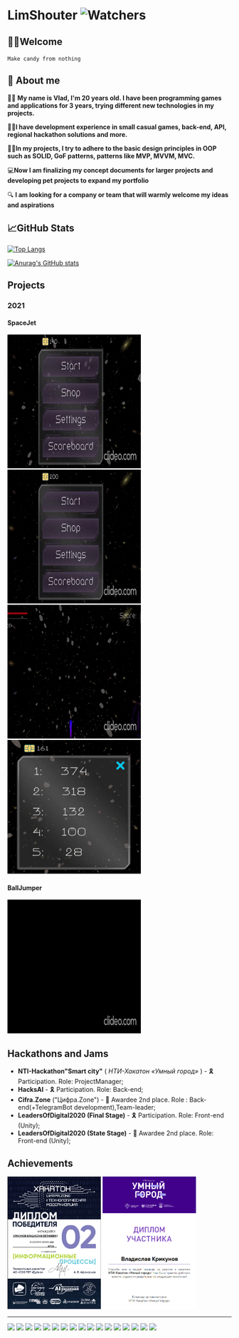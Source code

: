 # LimShouter ![Watchers](https://komarev.com/ghpvc/?username=limshouter)

## 👋🏻Welcome

    Make candy from nothing

## 🥸 About me

🖖🏻 **My name is Vlad, I'm 20 years old. I have been programming games and applications for 3 years, trying different new
technologies in my projects.**

👌🏻**I have development experience in small casual games, back-end, API, regional hackathon solutions and more.**

🤌🏻**In my projects, I try to adhere to the basic design principles in OOP such as SOLID, GoF patterns, patterns like
MVP, MVVM, MVC.**

💻**Now I am finalizing my concept documents for larger projects and developing pet projects to expand my portfolio**

🔍 **I am looking for a company or team that will warmly welcome my ideas and aspirations**

## 📈GitHub Stats

[![Top Langs](https://github-readme-stats.vercel.app/api/top-langs/?username=Limshouter&layout=compact&theme=dracula)](https://github.com/anuraghazra/github-readme-stats)

[![Anurag's GitHub stats](https://github-readme-stats.vercel.app/api?username=LimShouter&show_icons=true&hide=stars&theme=dracula)](https://github.com/anuraghazra/github-readme-stats)

## Projects

### 2021

#### SpaceJet

<p>
<img src="SpaceJet_shop.gif" alt=""  style="height: 300px; width:300px;"/>
<img src="SpaceJet_main.gif" alt=""  style="height: 300px; width:300px;"/>
<img src="SpaceJet_gameplay.gif" alt=""  style="height: 300px; width:300px;"/>
<img src="SpaceJet_scoreboard.png" alt=""  style="height: 300px; width:300px;"/>
</p>

#### BallJumper

<p>
<img src="BallJumper.gif" alt=""  style="height: 300px; width:300px;"/>
</p>

## Hackathons and Jams

+ **NTI-Hackathon"Smart city"** ( *НТИ-Хакатон «Умный город»* ) - 🎗 Participation. Role: ProjectManager;
+ **HacksAI** - 🎗 Participation. Role: Back-end;
+ **Cifra.Zone** ("Цифра.Zone") - 🥈 Awardee 2nd place. Role : Back-end(+TelegramBot development),Team-leader;
+ **LeadersOfDigital2020 (Final Stage)** - 🎗 Participation. Role: Front-end (Unity);
+ **LeadersOfDigital2020 (State Stage)** - 🥈 Awardee 2nd place. Role: Front-end (Unity);

## Achievements

<p>
    <img src="Cifra.Zone.png" alt=""  style="height: 297px; width:210px;"/>
    <img src="NTI_SMartCity.png" alt="" style="height: 297px; width:210px;"/>
</p>

---


<p style="align-items:center">
    <img src="https://img.shields.io/badge/-C%23-green">
    <img src="https://img.shields.io/badge/Unity-Addressable-red">   
    <img src="https://img.shields.io/badge/Unity-AssetBundles-red">  
    <img src="https://img.shields.io/badge/Unity-DoTween-red">       
    <img src="https://img.shields.io/badge/Unity-UIToolkit-red">     
    <img src="https://img.shields.io/badge/Unity-DOTS-red">          
    <img src="https://img.shields.io/badge/Unity-Entitas-red">       
    <img src="https://img.shields.io/badge/Unity-PostProcessing-red">
    <img src="https://img.shields.io/badge/Back--end-.NET6-blue">
    <img src="https://img.shields.io/badge/Back--end-EntityFramework-blue">
    <img src="https://img.shields.io/badge/Back--end-SQL-lightblue">
    <img src="https://img.shields.io/badge/Back--end-Docker-lightblue">
    <img src="https://img.shields.io/badge/SOLID-black">
    <img src="https://img.shields.io/badge/MVP-black">
    <img src="https://img.shields.io/badge/MVVM-black">
    <img src="https://img.shields.io/badge/MVC-black">
    <img src="https://img.shields.io/badge/GOF-black">
</p>    































